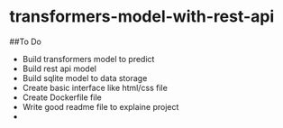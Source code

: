 # transformers-model-with-rest-api

##To Do
* Build transformers model to predict
* Build rest api model 
* Build sqlite model to data storage
* Create basic interface like html/css file
* Create Dockerfile file
* Write good readme file to explaine project
*
